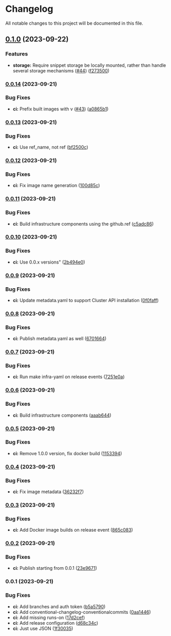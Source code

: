 # Changelog

All notable changes to this project will be documented in this file.

## [0.1.0](https://github.com/launchboxio/cluster-api-provider-proxmox/compare/v0.0.14...v0.1.0) (2023-09-22)


### Features

* **storage:** Require snippet storage be locally mounted, rather than handle several storage mechanisms ([#44](https://github.com/launchboxio/cluster-api-provider-proxmox/issues/44)) ([f273500](https://github.com/launchboxio/cluster-api-provider-proxmox/commit/f2735006c3636d104b4af9d3a3b4c9951f599002))

### [0.0.14](https://github.com/launchboxio/cluster-api-provider-proxmox/compare/v0.0.13...v0.0.14) (2023-09-21)


### Bug Fixes

* **ci:** Prefix built images with v ([#43](https://github.com/launchboxio/cluster-api-provider-proxmox/issues/43)) ([a0865b1](https://github.com/launchboxio/cluster-api-provider-proxmox/commit/a0865b134ccfb565b225248fe3a252418def5f97))

### [0.0.13](https://github.com/launchboxio/cluster-api-provider-proxmox/compare/v0.0.12...v0.0.13) (2023-09-21)


### Bug Fixes

* **ci:** Use ref_name, not ref ([bf2500c](https://github.com/launchboxio/cluster-api-provider-proxmox/commit/bf2500cded350912de975460856cd5c2b379c26b))

### [0.0.12](https://github.com/launchboxio/cluster-api-provider-proxmox/compare/v0.0.11...v0.0.12) (2023-09-21)


### Bug Fixes

* **ci:** Fix image name generation ([100d85c](https://github.com/launchboxio/cluster-api-provider-proxmox/commit/100d85c5e05f5a06fd88b819a6e4359939a6dc4f))

### [0.0.11](https://github.com/launchboxio/cluster-api-provider-proxmox/compare/v0.0.10...v0.0.11) (2023-09-21)


### Bug Fixes

* **ci:** Build infrastructure components using the github.ref ([c5adc86](https://github.com/launchboxio/cluster-api-provider-proxmox/commit/c5adc86ea8d1a9778fa928a0d1873ab6995c2a4c))

### [0.0.10](https://github.com/launchboxio/cluster-api-provider-proxmox/compare/v0.0.9...v0.0.10) (2023-09-21)


### Bug Fixes

* **ci:** Use 0.0.x versions" ([2b494e0](https://github.com/launchboxio/cluster-api-provider-proxmox/commit/2b494e0759325e30d99f725976f893b5e91622e9))

### [0.0.9](https://github.com/launchboxio/cluster-api-provider-proxmox/compare/v0.0.8...v0.0.9) (2023-09-21)


### Bug Fixes

* **ci:** Update metadata.yaml to support Cluster API installation ([0f0faff](https://github.com/launchboxio/cluster-api-provider-proxmox/commit/0f0faff4a174df8b44e18e08b1ce435fce4ad0f3))

### [0.0.8](https://github.com/launchboxio/cluster-api-provider-proxmox/compare/v0.0.7...v0.0.8) (2023-09-21)


### Bug Fixes

* **ci:** Publish metadata.yaml as well ([6701664](https://github.com/launchboxio/cluster-api-provider-proxmox/commit/6701664a60ea2c580ca004352de0e0af2a83c05b))

### [0.0.7](https://github.com/launchboxio/cluster-api-provider-proxmox/compare/v0.0.6...v0.0.7) (2023-09-21)


### Bug Fixes

* **ci:** Run make infra-yaml on release events ([7251e0a](https://github.com/launchboxio/cluster-api-provider-proxmox/commit/7251e0af54e68373b0b1f06b674378afeb06fa40))

### [0.0.6](https://github.com/launchboxio/cluster-api-provider-proxmox/compare/v0.0.5...v0.0.6) (2023-09-21)


### Bug Fixes

* **ci:** Build infrastructure components ([aaab644](https://github.com/launchboxio/cluster-api-provider-proxmox/commit/aaab64479f90465ebcac90d92dcb27e2250daf0b))

### [0.0.5](https://github.com/launchboxio/cluster-api-provider-proxmox/compare/v0.0.4...v0.0.5) (2023-09-21)


### Bug Fixes

* **ci:** Remove 1.0.0 version, fix docker build ([1153394](https://github.com/launchboxio/cluster-api-provider-proxmox/commit/1153394d8ec8aed4c664542eb443f189aa2096ff))

### [0.0.4](https://github.com/launchboxio/cluster-api-provider-proxmox/compare/v0.0.3...v0.0.4) (2023-09-21)


### Bug Fixes

* **ci:** Fix image metadata ([36232f7](https://github.com/launchboxio/cluster-api-provider-proxmox/commit/36232f764f2f2bf2dc40c4e2755e78ac2f5db3c1))

### [0.0.3](https://github.com/launchboxio/cluster-api-provider-proxmox/compare/v0.0.2...v0.0.3) (2023-09-21)


### Bug Fixes

* **ci:** Add Docker image builds on release event ([865c083](https://github.com/launchboxio/cluster-api-provider-proxmox/commit/865c083b37cf12402a4c6e27fa143543d369184f))

### [0.0.2](https://github.com/launchboxio/cluster-api-provider-proxmox/compare/v0.0.1...v0.0.2) (2023-09-21)


### Bug Fixes

* **ci:** Publish starting from 0.0.1 ([23e9671](https://github.com/launchboxio/cluster-api-provider-proxmox/commit/23e96711e9b9bc170a9e5801992e7686b6c92d19))

### **0.0.1** (2023-09-21)

### Bug Fixes

* **ci:** Add branches and auth token ([b5a5790](https://github.com/launchboxio/cluster-api-provider-proxmox/commit/b5a57905f0b1108a87c19300c581bdd902e73064))
* **ci:** Add conventional-changelog-conventionalcommits ([0aa1446](https://github.com/launchboxio/cluster-api-provider-proxmox/commit/0aa14464ba66414d6d8bae2134c5f9e557aab7c7))
* **ci:** Add missing runs-on ([17d2cef](https://github.com/launchboxio/cluster-api-provider-proxmox/commit/17d2cef643a37c1a3f684c01e7b6103e1804692a))
* **ci:** Add release configuration ([d68c34c](https://github.com/launchboxio/cluster-api-provider-proxmox/commit/d68c34cf6ff19f00832fc09af2132c7434d7a4c2))
* **ci:** Just use JSON ([1f30035](https://github.com/launchboxio/cluster-api-provider-proxmox/commit/1f30035305a3f734c190b3f960035cbbc0ac8c7f))
